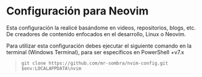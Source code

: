 # Configuración para Neovim

Esta configuración la realicé basándome en videos, repositorios, blogs, etc. De creadores de contenido enfocados en el desarrollo, Linux o Neovim.

Para utilizar esta configuración debes ejecutar el siguiente comando en la terminal (Windows Terminal), para ser específicos en PowerShell +v7.x

> `git clone https://github.com/mr-sombra/nvim-config.git $env:LOCALAPPDATA\nvim`
